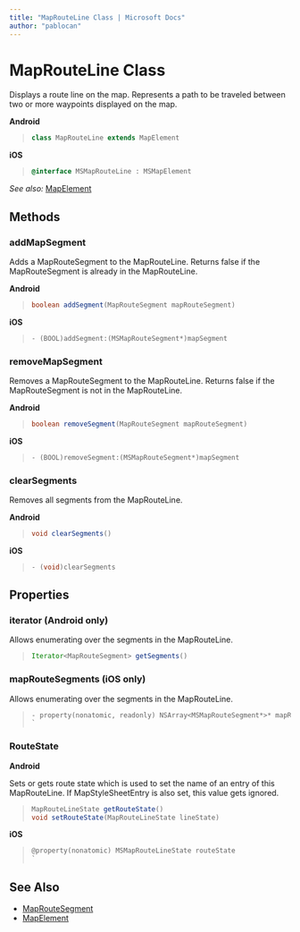 ```yaml
---
title: "MapRouteLine Class | Microsoft Docs"
author: "pablocan"
---
```


# MapRouteLine Class

Displays a route line on the map.  Represents a path to be traveled between two or more waypoints displayed on the map.

**Android**

>```java
> class MapRouteLine extends MapElement
>```

**iOS**

>```objectivec
> @interface MSMapRouteLine : MSMapElement
>```

_See also:_ [MapElement](mapelement-class.md)

## Methods

### addMapSegment

Adds a MapRouteSegment to the MapRouteLine. Returns false if the MapRouteSegment is already in the MapRouteLine. 

**Android**

>```java
> boolean addSegment(MapRouteSegment mapRouteSegment)
>```

**iOS**

>```objectivec
> - (BOOL)addSegment:(MSMapRouteSegment*)mapSegment
>```

### removeMapSegment

Removes a MapRouteSegment to the MapRouteLine. Returns false if the MapRouteSegment is not in the MapRouteLine. 

**Android**

>```java
> boolean removeSegment(MapRouteSegment mapRouteSegment)
>```

**iOS**

>```objectivec
> - (BOOL)removeSegment:(MSMapRouteSegment*)mapSegment
>```

### clearSegments

Removes all segments from the MapRouteLine.

**Android**

>```java
> void clearSegments()
>```

**iOS**

>```objectivec
> - (void)clearSegments
>```

## Properties

### iterator (Android only)

Allows enumerating over the segments in the MapRouteLine.

>```java
> Iterator<MapRouteSegment> getSegments()
>```

### mapRouteSegments (iOS only)

Allows enumerating over the segments in the MapRouteLine.

>```objectivec
> - property(nonatomic, readonly) NSArray<MSMapRouteSegment*>* mapRouteSegments
>`

### RouteState

**Android**

Sets or gets route state which is used to set the name of an entry of this MapRouteLine. If MapStyleSheetEntry is also set, this value gets ignored.

>```java
> MapRouteLineState getRouteState()
> void setRouteState(MapRouteLineState lineState)
>```

**iOS**
>```objectivec
> @property(nonatomic) MSMapRouteLineState routeState
>`

## See Also

* [MapRouteSegment](maproutesegment-class.md)
* [MapElement](mapelement-class.md)
